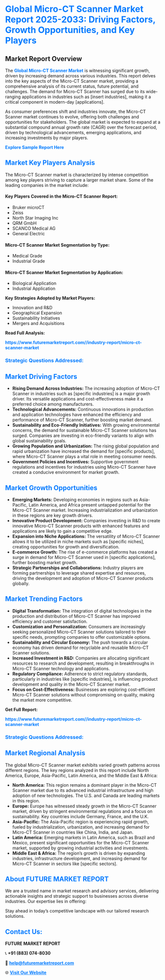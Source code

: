 <h1 style="color: #007BFF;">Global Micro-CT Scanner Market Report 2025-2033: Driving Factors, Growth Opportunities, and Key Players</h1>

<section id="overview">
<h2>Market Report Overview</h2>
<p>The <a href="https://www.futuremarketreport.com//industry-report/micro-ct-scanner-market" style="color: #007BFF; text-decoration: none;"><strong>Global Micro-CT Scanner Market</strong></a> is witnessing significant growth, driven by increasing demand across various industries. This report delves into the key aspects of the Micro-CT Scanner market, providing a comprehensive analysis of its current status, future potential, and challenges. The demand for Micro-CT Scanner has surged due to its wide-ranging applications in industries such as [insert industries], making it a critical component in modern-day [applications].</p>
<p>As consumer preferences shift and industries innovate, the Micro-CT Scanner market continues to evolve, offering both challenges and opportunities for stakeholders. The global market is expected to expand at a substantial compound annual growth rate (CAGR) over the forecast period, driven by technological advancements, emerging applications, and increasing investments by major players.</p>
</section>

<section id="overview">
<p><a href="https://www.futuremarketreport.com//request-sample/reportId=64700" style="color: #007BFF; text-decoration: none;"><strong>Explore Sample Report Here</strong></a></p>
</section>

<section id="key-players">
<h2 style="color: #007BFF;">Market Key Players Analysis</h2>
<p>The Micro-CT Scanner market is characterized by intense competition among key players striving to capture a larger market share. Some of the leading companies in the market include:</p>
<h4>Key Players Covered in the Micro-CT Scanner Report:</h4>
<ul><li>Bruker microCT</li><li>Zeiss</li><li>North Star Imaging Inc</li><li>QRM GmbH</li><li>SCANCO Medical AG</li><li>General Electric</li></ul>
<h4>Micro-CT Scanner Market Segmentation by Type:</h4>
<ul><li>Medical Grade</li><li>Industrial Grade</li></ul>

<h4>Micro-CT Scanner Market Segmentation by Application:</h4>
<ul><li>Biological Application</li><li>Industrial Application</li></ul>
<p><strong>Key Strategies Adopted by Market Players:</strong></p>
<ul>
<li>Innovation and R&D</li>
<li>Geographical Expansion</li>
<li>Sustainability Initiatives</li>
<li>Mergers and Acquisitions</li>
</ul>
</section>

<section>
<p><strong>Read Full Analysis: </strong></p><a href="https://www.futuremarketreport.com//industry-report/micro-ct-scanner-market" style="color: #007BFF; text-decoration: none;"><strong>https://www.futuremarketreport.com//industry-report/micro-ct-scanner-market</strong></a>
<h3 style="color: #007BFF;">Strategic Questions Addressed:</h3>
</section>

<section id="driving-factors">
<h2 style="color: #007BFF;">Market Driving Factors</h2>
<ul>
<li><strong>Rising Demand Across Industries:</strong> The increasing adoption of Micro-CT Scanner in industries such as [specific industries] is a major growth driver. Its versatile applications and cost-effectiveness make it a preferred choice among manufacturers.</li>
<li><strong>Technological Advancements:</strong> Continuous innovations in production and application technologies have enhanced the efficiency and performance of Micro-CT Scanner, further boosting market demand.</li>
<li><strong>Sustainability and Eco-Friendly Initiatives:</strong> With growing environmental concerns, the demand for sustainable Micro-CT Scanner solutions has surged. Companies are investing in eco-friendly variants to align with global sustainability goals.</li>
<li><strong>Growing Population and Urbanization:</strong> The rising global population and rapid urbanization have increased the demand for [specific products], where Micro-CT Scanner plays a vital role in meeting consumer needs.</li>
<li><strong>Government Policies and Incentives:</strong> Supportive government regulations and incentives for industries using Micro-CT Scanner have created a conducive environment for market growth.</li>
</ul>
</section>

<section id="growth-opportunities">
<h2 style="color: #007BFF;">Market Growth Opportunities</h2>
<ul>
<li><strong>Emerging Markets:</strong> Developing economies in regions such as Asia-Pacific, Latin America, and Africa present untapped potential for the Micro-CT Scanner market. Increasing industrialization and urbanization in these regions are key growth drivers.</li>
<li><strong>Innovative Product Development:</strong> Companies investing in R&D to create innovative Micro-CT Scanner products with enhanced features and applications are likely to gain a competitive edge.</li>
<li><strong>Expansion into Niche Applications:</strong> The versatility of Micro-CT Scanner allows it to be utilized in niche markets such as [specific niches], creating opportunities for growth and diversification.</li>
<li><strong>E-commerce Growth:</strong> The rise of e-commerce platforms has created a surge in demand for Micro-CT Scanner used in [specific applications], further boosting market growth.</li>
<li><strong>Strategic Partnerships and Collaborations:</strong> Industry players are forming partnerships to leverage shared expertise and resources, driving the development and adoption of Micro-CT Scanner products globally.</li>
</ul>
</section>

<section id="trending-factors">
<h2 style="color: #007BFF;">Market Trending Factors</h2>
<ul>
<li><strong>Digital Transformation:</strong> The integration of digital technologies in the production and distribution of Micro-CT Scanner has improved efficiency and customer satisfaction.</li>
<li><strong>Customization and Personalization:</strong> Consumers are increasingly seeking personalized Micro-CT Scanner solutions tailored to their specific needs, prompting companies to offer customizable options.</li>
<li><strong>Sustainability and Circular Economy:</strong> The push towards a circular economy has driven demand for recyclable and reusable Micro-CT Scanner solutions.</li>
<li><strong>Increased Investment in R&D:</strong> Companies are allocating significant resources to research and development, resulting in breakthroughs in Micro-CT Scanner technology and applications.</li>
<li><strong>Regulatory Compliance:</strong> Adherence to strict regulatory standards, particularly in industries like [specific industries], is influencing product development and quality in the Micro-CT Scanner market.</li>
<li><strong>Focus on Cost-Effectiveness:</strong> Businesses are exploring cost-efficient Micro-CT Scanner solutions without compromising on quality, making the market more competitive.</li>
</ul>
</section>

<section>
<p><strong>Get Full Report: </strong></p><a href="https://www.futuremarketreport.com//industry-report/micro-ct-scanner-market" style="color: #007BFF; text-decoration: none;"><strong>https://www.futuremarketreport.com//industry-report/micro-ct-scanner-market</strong></a>
<h3 style="color: #007BFF;">Strategic Questions Addressed:</h3>
</section>


<section id="regional-analysis">
<h2 style="color: #007BFF;">Market Regional Analysis</h2>
<p>The global Micro-CT Scanner market exhibits varied growth patterns across different regions. The key regions analyzed in this report include North America, Europe, Asia-Pacific, Latin America, and the Middle East & Africa:</p>
<ul>
<li><strong>North America:</strong> This region remains a dominant player in the Micro-CT Scanner market due to its advanced industrial infrastructure and high adoption of new technologies. The U.S. and Canada are leading markets in this region.</li>
<li><strong>Europe:</strong> Europe has witnessed steady growth in the Micro-CT Scanner market, driven by stringent environmental regulations and a focus on sustainability. Key countries include Germany, France, and the U.K.</li>
<li><strong>Asia-Pacific:</strong> The Asia-Pacific region is experiencing rapid growth, fueled by industrialization, urbanization, and increasing demand for Micro-CT Scanner in countries like China, India, and Japan.</li>
<li><strong>Latin America:</strong> Emerging markets in Latin America, such as Brazil and Mexico, present significant opportunities for the Micro-CT Scanner market, supported by growing industrial activities and investments.</li>
<li><strong>Middle East & Africa:</strong> The region’s growth is driven by expanding industries, infrastructure development, and increasing demand for Micro-CT Scanner in sectors like [specific sectors].</li>
</ul>
</section>

<footer>
<h2 style="color: #007BFF;">About FUTURE MARKET REPORT</h2>
<p>We are a trusted name in market research and advisory services, delivering actionable insights and strategic support to businesses across diverse industries. Our expertise lies in offering:</p>

<p>Stay ahead in today’s competitive landscape with our tailored research solutions.</p>

<h2 style="color: #007BFF;">Contact Us:</h2>
<p><strong>FUTURE MARKET REPORT</strong></p>
<p>📞 <strong>+91 (883) 074-8030</strong></p>
<p>📧 <strong><a href="mailto:help@futuremarketreport.com" style="color: #007BFF;">help@futuremarketreport.com</a></strong></p>
<p>🌐 <strong><a href="https://www.futuremarketreport.com/" style="color: #007BFF;">Visit Our Website</a></strong></p>
</footer>